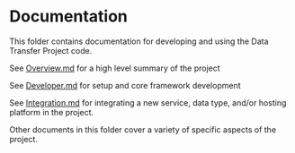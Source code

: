 # Documentation

This folder contains documentation for developing and using the Data Transfer Project code.

See [Overview.md](Overview.md) for a high level summary of the project
   
See [Developer.md](Developer.md) for setup and core framework development

See [Integration.md](Integration.md) for integrating a new service, data type, and/or hosting platform in the project.

Other documents in this folder cover a variety of specific aspects of the project.
